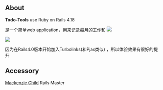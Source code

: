 ## About ##

**Todo-Tools** use Ruby on Rails 4.18

是一个简单web application，用来记录每月的工作和
![](http://ww4.sinaimg.cn/large/8887bb89gw1empd3iyvhsj20r30eq3zo.jpg)

![](http://ww2.sinaimg.cn/large/8887bb89gw1empd3e9whwj20m70fpwfe.jpg)

因为在Rails4.0版本开始加入Turbolinks(和Pjax类似) ，所以体验效果有很好的提升

## Accessory ##
[Mackenzie Child](https://www.youtube.com/channel/UCfWZwsP8trUy5uHJg8gcGIQ) Rails Master